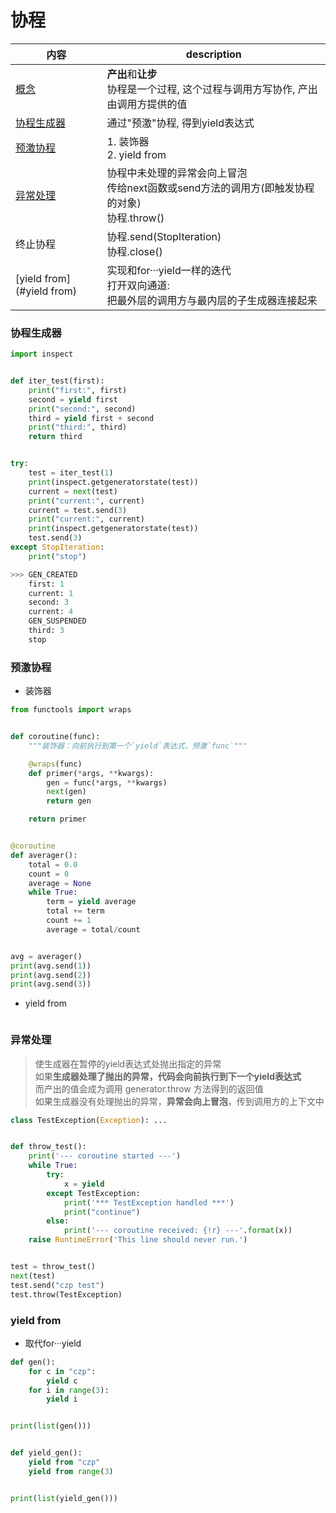 # 协程
内容|description
---|---
[概念](#概念)|**产出**和**让步**<br>协程是一个过程, 这个过程与调用方写协作, 产出由调用方提供的值
[协程生成器](#协程生成器)|通过"预激"协程, 得到yield表达式
[预激协程](#预激协程)|1. 装饰器<br>2. yield from
[异常处理](#异常处理)|协程中未处理的异常会向上冒泡<br>传给next函数或send方法的调用方(即触发协程的对象)<br>协程.throw()
终止协程|协程.send(StopIteration)<br>协程.close()
[yield from](#yield from)|实现和for···yield一样的迭代<br>打开双向通道:<br>把最外层的调用方与最内层的子生成器连接起来

### 协程生成器
```python
import inspect


def iter_test(first):
    print("first:", first)
    second = yield first
    print("second:", second)
    third = yield first + second
    print("third:", third)
    return third


try:
    test = iter_test(1)
    print(inspect.getgeneratorstate(test))
    current = next(test)
    print("current:", current)
    current = test.send(3)
    print("current:", current)
    print(inspect.getgeneratorstate(test))
    test.send(3)
except StopIteration:
    print("stop")

>>> GEN_CREATED
    first: 1
    current: 1
    second: 3
    current: 4
    GEN_SUSPENDED
    third: 3
    stop
```

### 预激协程
* 装饰器

```python
from functools import wraps


def coroutine(func):
    """装饰器：向前执行到第一个`yield`表达式，预激`func`"""

    @wraps(func)
    def primer(*args, **kwargs):
        gen = func(*args, **kwargs)
        next(gen)
        return gen

    return primer


@coroutine
def averager():
    total = 0.0
    count = 0
    average = None
    while True:
        term = yield average
        total += term
        count += 1
        average = total/count


avg = averager()
print(avg.send(1))
print(avg.send(2))
print(avg.send(3))
```

* yield from

```python

```

### 异常处理
> 使生成器在暂停的yield表达式处抛出指定的异常   
如果**生成器处理了抛出的异常，代码会向前执行到下一个yield表达式**   
而产出的值会成为调用 generator.throw 方法得到的返回值   
如果生成器没有处理抛出的异常，**异常会向上冒泡**，传到调用方的上下文中

```python
class TestException(Exception): ...


def throw_test():
    print('--- coroutine started ---')
    while True:
        try:
            x = yield
        except TestException:
            print('*** TestException handled ***')
            print("continue")
        else:
            print('--- coroutine received: {!r} ---'.format(x))
    raise RuntimeError('This line should never run.')


test = throw_test()
next(test)
test.send("czp test")
test.throw(TestException)
```

### yield from
* 取代for···yield

```python
def gen():
    for c in "czp":
        yield c
    for i in range(3):
        yield i


print(list(gen()))


def yield_gen():
    yield from "czp"
    yield from range(3)


print(list(yield_gen()))
```
